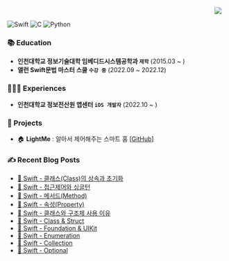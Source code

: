 <div>
  <a href="https://stansign.github.io/">
<img
src="http://img.shields.io/badge/-Tech%20Blog-655ced?style=flat&logo=github&link=https://stansign.github.io/"
style="height : auto; margin-left : 10px; margin-right : 10px;" align="right"/>
</a>
</div>

<br/>

![Swift] ![C] ![Python]

### 📚 Education

- **인천대학교 정보기술대학 임베디드시스템공학과 `재학`** (2015.03 ~ )<br/>
- **앨런 Swift문법 마스터 스쿨 `수강 중`** (2022.09 ~ 2022.12)<br/>

### 🙋🏻‍♂️ Experiences

- **인천대학교 정보전산원 앱센터 `iOS 개발자`** (2022.10 ~ )</br>

### 💾 Projects

- 🏠 **LightMe** : 알아서 제어해주는 스마트 홈 [[GitHub](https://github.com/StanSign/Capstone-Zigbee)]

### ✍ Recent Blog Posts

- [🧰 Swift - 클래스(Class)의 상속과 초기화](https://stansign.github.io/blog/Allen25) <br>
- [🧰 Swift - 접근제어와 싱글턴](https://stansign.github.io/blog/Allen24) <br>
- [🧰 Swift - 메서드(Method)](https://stansign.github.io/blog/Allen23) <br>
- [🧰 Swift - 속성(Property)](https://stansign.github.io/blog/Allen22) <br>
- [🧰 Swift - 클래스와 구조체 사용 이유](https://stansign.github.io/blog/Allen21) <br>
- [🧰 Swift - Class & Struct](https://stansign.github.io/blog/Allen20) <br>
- [🧰 Swift - Foundation & UIKit](https://stansign.github.io/blog/Allen19) <br>
- [🧰 Swift - Enumeration](https://stansign.github.io/blog/Allen18) <br>
- [🧰 Swift - Collection](https://stansign.github.io/blog/Allen17) <br>
- [🧰 Swift - Optional](https://stansign.github.io/blog/Allen16) <br>

[Swift]: https://img.shields.io/badge/swift-F54A2A?style=for-the-badge&logo=swift&logoColor=white
[C]: https://img.shields.io/badge/c-%2300599C.svg?style=for-the-badge&logo=c&logoColor=white
[Python]: https://img.shields.io/badge/python-3670A0?style=for-the-badge&logo=python&logoColor=ffdd54
